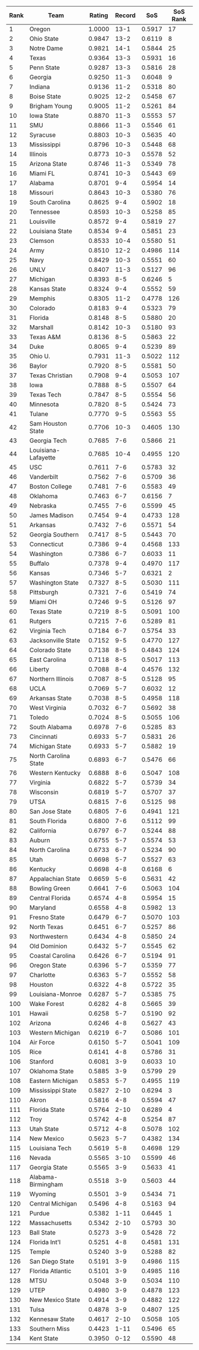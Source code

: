 Rank | Team | Rating | Record | SoS | SoS Rank
---|---|---|---|---|---
1 | Oregon | 1.0000 | 13-1 | 0.5917 | 17
2 | Ohio State | 0.9847 | 13-2 | 0.6119 | 8
3 | Notre Dame | 0.9821 | 14-1 | 0.5844 | 25
4 | Texas | 0.9364 | 13-3 | 0.5931 | 16
5 | Penn State | 0.9287 | 13-3 | 0.5816 | 28
6 | Georgia | 0.9250 | 11-3 | 0.6048 | 9
7 | Indiana | 0.9136 | 11-2 | 0.5318 | 80
8 | Boise State | 0.9025 | 12-2 | 0.5458 | 67
9 | Brigham Young | 0.9005 | 11-2 | 0.5261 | 84
10 | Iowa State | 0.8870 | 11-3 | 0.5553 | 57
11 | SMU | 0.8866 | 11-3 | 0.5546 | 61
12 | Syracuse | 0.8803 | 10-3 | 0.5635 | 40
13 | Mississippi | 0.8796 | 10-3 | 0.5448 | 68
14 | Illinois | 0.8773 | 10-3 | 0.5578 | 52
15 | Arizona State | 0.8746 | 11-3 | 0.5349 | 78
16 | Miami FL | 0.8741 | 10-3 | 0.5443 | 69
17 | Alabama | 0.8701 | 9-4 | 0.5954 | 14
18 | Missouri | 0.8643 | 10-3 | 0.5380 | 76
19 | South Carolina | 0.8625 | 9-4 | 0.5902 | 18
20 | Tennessee | 0.8593 | 10-3 | 0.5258 | 85
21 | Louisville | 0.8572 | 9-4 | 0.5819 | 27
22 | Louisiana State | 0.8534 | 9-4 | 0.5851 | 23
23 | Clemson | 0.8533 | 10-4 | 0.5580 | 51
24 | Army | 0.8510 | 12-2 | 0.4986 | 114
25 | Navy | 0.8429 | 10-3 | 0.5551 | 60
26 | UNLV | 0.8407 | 11-3 | 0.5127 | 96
27 | Michigan | 0.8393 | 8-5 | 0.6246 | 5
28 | Kansas State | 0.8324 | 9-4 | 0.5552 | 59
29 | Memphis | 0.8305 | 11-2 | 0.4778 | 126
30 | Colorado | 0.8183 | 9-4 | 0.5323 | 79
31 | Florida | 0.8148 | 8-5 | 0.5880 | 20
32 | Marshall | 0.8142 | 10-3 | 0.5180 | 93
33 | Texas A&M | 0.8136 | 8-5 | 0.5863 | 22
34 | Duke | 0.8065 | 9-4 | 0.5239 | 89
35 | Ohio U. | 0.7931 | 11-3 | 0.5022 | 112
36 | Baylor | 0.7920 | 8-5 | 0.5581 | 50
37 | Texas Christian | 0.7908 | 9-4 | 0.5053 | 107
38 | Iowa | 0.7888 | 8-5 | 0.5507 | 64
39 | Texas Tech | 0.7847 | 8-5 | 0.5554 | 56
40 | Minnesota | 0.7820 | 8-5 | 0.5424 | 73
41 | Tulane | 0.7770 | 9-5 | 0.5563 | 55
42 | Sam Houston State | 0.7706 | 10-3 | 0.4605 | 130
43 | Georgia Tech | 0.7685 | 7-6 | 0.5866 | 21
44 | Louisiana-Lafayette | 0.7685 | 10-4 | 0.4955 | 120
45 | USC | 0.7611 | 7-6 | 0.5783 | 32
46 | Vanderbilt | 0.7562 | 7-6 | 0.5709 | 36
47 | Boston College | 0.7481 | 7-6 | 0.5583 | 49
48 | Oklahoma | 0.7463 | 6-7 | 0.6156 | 7
49 | Nebraska | 0.7455 | 7-6 | 0.5599 | 45
50 | James Madison | 0.7454 | 9-4 | 0.4733 | 128
51 | Arkansas | 0.7432 | 7-6 | 0.5571 | 54
52 | Georgia Southern | 0.7417 | 8-5 | 0.5443 | 70
53 | Connecticut | 0.7386 | 9-4 | 0.4568 | 133
54 | Washington | 0.7386 | 6-7 | 0.6033 | 11
55 | Buffalo | 0.7378 | 9-4 | 0.4970 | 117
56 | Kansas | 0.7346 | 5-7 | 0.6321 | 2
57 | Washington State | 0.7327 | 8-5 | 0.5030 | 111
58 | Pittsburgh | 0.7321 | 7-6 | 0.5419 | 74
59 | Miami OH | 0.7246 | 9-5 | 0.5126 | 97
60 | Texas State | 0.7219 | 8-5 | 0.5091 | 100
61 | Rutgers | 0.7215 | 7-6 | 0.5289 | 81
62 | Virginia Tech | 0.7184 | 6-7 | 0.5754 | 33
63 | Jacksonville State | 0.7152 | 9-5 | 0.4770 | 127
64 | Colorado State | 0.7138 | 8-5 | 0.4843 | 124
65 | East Carolina | 0.7118 | 8-5 | 0.5017 | 113
66 | Liberty | 0.7088 | 8-4 | 0.4576 | 132
67 | Northern Illinois | 0.7087 | 8-5 | 0.5128 | 95
68 | UCLA | 0.7069 | 5-7 | 0.6032 | 12
69 | Arkansas State | 0.7038 | 8-5 | 0.4958 | 118
70 | West Virginia | 0.7032 | 6-7 | 0.5692 | 38
71 | Toledo | 0.7024 | 8-5 | 0.5055 | 106
72 | South Alabama | 0.6978 | 7-6 | 0.5285 | 83
73 | Cincinnati | 0.6933 | 5-7 | 0.5831 | 26
74 | Michigan State | 0.6933 | 5-7 | 0.5882 | 19
75 | North Carolina State | 0.6893 | 6-7 | 0.5476 | 66
76 | Western Kentucky | 0.6888 | 8-6 | 0.5047 | 108
77 | Virginia | 0.6822 | 5-7 | 0.5739 | 34
78 | Wisconsin | 0.6819 | 5-7 | 0.5707 | 37
79 | UTSA | 0.6815 | 7-6 | 0.5125 | 98
80 | San Jose State | 0.6805 | 7-6 | 0.4941 | 121
81 | South Florida | 0.6800 | 7-6 | 0.5112 | 99
82 | California | 0.6797 | 6-7 | 0.5244 | 88
83 | Auburn | 0.6755 | 5-7 | 0.5574 | 53
84 | North Carolina | 0.6733 | 6-7 | 0.5234 | 90
85 | Utah | 0.6698 | 5-7 | 0.5527 | 63
86 | Kentucky | 0.6698 | 4-8 | 0.6168 | 6
87 | Appalachian State | 0.6659 | 5-6 | 0.5631 | 42
88 | Bowling Green | 0.6641 | 7-6 | 0.5063 | 104
89 | Central Florida | 0.6574 | 4-8 | 0.5954 | 15
90 | Maryland | 0.6558 | 4-8 | 0.5982 | 13
91 | Fresno State | 0.6479 | 6-7 | 0.5070 | 103
92 | North Texas | 0.6451 | 6-7 | 0.5257 | 86
93 | Northwestern | 0.6434 | 4-8 | 0.5850 | 24
94 | Old Dominion | 0.6432 | 5-7 | 0.5545 | 62
95 | Coastal Carolina | 0.6426 | 6-7 | 0.5194 | 91
96 | Oregon State | 0.6396 | 5-7 | 0.5359 | 77
97 | Charlotte | 0.6363 | 5-7 | 0.5552 | 58
98 | Houston | 0.6322 | 4-8 | 0.5722 | 35
99 | Louisiana-Monroe | 0.6287 | 5-7 | 0.5385 | 75
100 | Wake Forest | 0.6282 | 4-8 | 0.5665 | 39
101 | Hawaii | 0.6258 | 5-7 | 0.5190 | 92
102 | Arizona | 0.6246 | 4-8 | 0.5627 | 43
103 | Western Michigan | 0.6219 | 6-7 | 0.5086 | 101
104 | Air Force | 0.6150 | 5-7 | 0.5041 | 109
105 | Rice | 0.6141 | 4-8 | 0.5786 | 31
106 | Stanford | 0.6081 | 3-9 | 0.6033 | 10
107 | Oklahoma State | 0.5885 | 3-9 | 0.5799 | 29
108 | Eastern Michigan | 0.5853 | 5-7 | 0.4955 | 119
109 | Mississippi State | 0.5827 | 2-10 | 0.6294 | 3
110 | Akron | 0.5816 | 4-8 | 0.5594 | 47
111 | Florida State | 0.5764 | 2-10 | 0.6289 | 4
112 | Troy | 0.5742 | 4-8 | 0.5254 | 87
113 | Utah State | 0.5712 | 4-8 | 0.5078 | 102
114 | New Mexico | 0.5623 | 5-7 | 0.4382 | 134
115 | Louisiana Tech | 0.5619 | 5-8 | 0.4698 | 129
116 | Nevada | 0.5565 | 3-10 | 0.5599 | 46
117 | Georgia State | 0.5565 | 3-9 | 0.5633 | 41
118 | Alabama-Birmingham | 0.5518 | 3-9 | 0.5603 | 44
119 | Wyoming | 0.5501 | 3-9 | 0.5434 | 71
120 | Central Michigan | 0.5496 | 4-8 | 0.5163 | 94
121 | Purdue | 0.5382 | 1-11 | 0.6445 | 1
122 | Massachusetts | 0.5342 | 2-10 | 0.5793 | 30
123 | Ball State | 0.5273 | 3-9 | 0.5428 | 72
124 | Florida Int'l | 0.5251 | 4-8 | 0.4581 | 131
125 | Temple | 0.5240 | 3-9 | 0.5288 | 82
126 | San Diego State | 0.5191 | 3-9 | 0.4986 | 115
127 | Florida Atlantic | 0.5101 | 3-9 | 0.4985 | 116
128 | MTSU | 0.5048 | 3-9 | 0.5034 | 110
129 | UTEP | 0.4980 | 3-9 | 0.4878 | 123
130 | New Mexico State | 0.4914 | 3-9 | 0.4882 | 122
131 | Tulsa | 0.4878 | 3-9 | 0.4807 | 125
132 | Kennesaw State | 0.4617 | 2-10 | 0.5058 | 105
133 | Southern Miss | 0.4423 | 1-11 | 0.5496 | 65
134 | Kent State | 0.3950 | 0-12 | 0.5590 | 48
